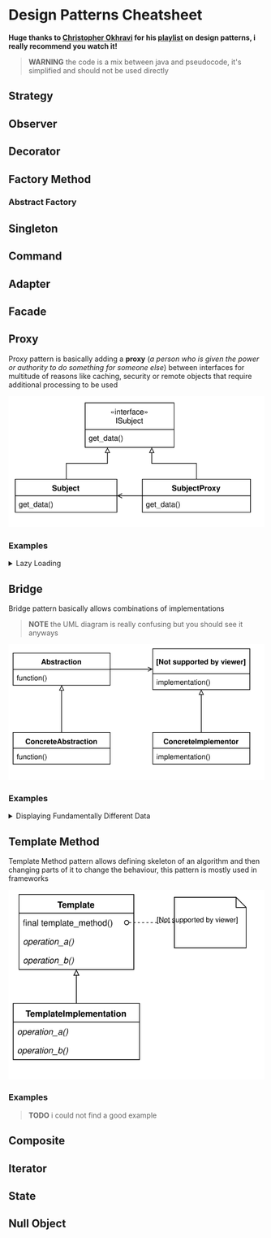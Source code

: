 # Design Patterns Cheatsheet
**Huge thanks to [Christopher Okhravi](https://www.youtube.com/channel/UCbF-4yQQAWw-UnuCd2Azfzg) for his [playlist](https://www.youtube.com/playlist?list=PLrhzvIcii6GNjpARdnO4ueTUAVR9eMBpc) on design patterns, i really recommend you watch it!**

> **WARNING** the code is a mix between java and pseudocode, it's simplified and should not be used directly

## Strategy
## Observer
## Decorator
## Factory Method
### Abstract Factory
## Singleton
## Command
## Adapter
## Facade
## Proxy
Proxy pattern is basically adding a **proxy** (*a person who is given the power or authority to do something for someone else*) between interfaces for multitude of reasons like caching, security or remote objects that require additional processing to be used

![UML Diagram](assets/proxy/pattern.svg)

### Examples
<details>
<summary>Lazy Loading</summary>

For this example imagine we have a large amount of data inside a database and we want to get a piece of data inside the database, so we have a <code>Database</code> class that reads a database and has <code>String get(String key)</code> method to get the data

![UML Diagram](assets/proxy/lazy-loading-01.svg)

```java
interface IDatabase {
   String get(String key);
}

class Database implements IDatabase {
   Map<String, String> database = null;

   public Database(String path) {
      ... // expensive database parsing
   }

   public String get(String key) {
      return this.database[key];
   }
}
```

But now every time we instantiate <code>Database</code> it's gonna read and parse the database and we may not even use it, this is where proxy comes into play

![UML Diagram](assets/proxy/lazy-loading-02.svg)

```java
class LazyDatabaseProxy implements IDatabase {
   String path = null;
   Database database = null;
   
   public LazyDatabaseProxy(String path) {
      this.path = path;
   }
   
   private void initialize_database() {
      if (this.database == null)
         this.database = Database(path)
   }
   
   public String get(String key) {
      this.initialize_database()
      
      return this.database.get(key)
   }
}
```

> **NOTE** Usually there is gonna be multiple methods that return data thats why `initialize_database()` would be useful, but with just `get()` it is redundant

Now every time we try get data from the database it's gonna be parsed then return the data, while this may not always be the best approach it can be useful
</details>

## Bridge
Bridge pattern basically allows combinations of implementations

> **NOTE** the UML diagram is really confusing but you should see it anyways

![UML Diagram](assets/bridge/pattern.svg)

### Examples
<details>
<summary>Displaying Fundamentally Different Data</summary>
For this example imagine we have a GUI and we have three very different objects that we want to display lets use <code>Book</code>, <code>Car</code> and <code>House</code>, now we have to be able to display them in short concise view (<code>ThumbnailView</code>) and long detailed view (<code>DetailedView</code>)

If we were to make a class for every combination there would be total of 6 classes and code repetition would be awful but with bridge pattern it's a lot easier to extend with no code repetition

![UML Diagram](assets/bridge/displaying-data-01.svg)

```java
interface IDataAdapter {
   public String get_title();
   public Picture get_thumbnail();
   public Picture[] get_pictures();
}

class DataView {
   IDataAdapter adapter = null;

   public DataView(IDataAdapter adapter) {
      this.adapter = adapter
   }

   public abstract show();
}

class ThumbnailView extends DataView {
   public show() {
      ... // show the gui
   }
}

class DetailedView extends DataView {
   public show() {
      ... // show the gui
   }
}

class Book {
   public String title;
   public String year;
   public String author;
   public Picture cover;
   public Picture[] pictures;
}

class BookDataAdapter implements IDataAdapter {
   Book book = null;
   
   public BookDataAdapter(Book book) {
      this.book = book;
   }

   public String get_title() {
      return this.book.title + " (" + this.book.year + ") by " + this.book.author;
   }

   public Picture get_thumbnail() {
      return this.book.cover;
   }

   public Picture[] get_pictures() {
      return this.book.pictures;
   }
}

class Car {
   public String model;
   public String year;
   public String manufacturer;
   public Picture[] pictures;
}

class CarDataAdapter implements IDataAdapter {
   Car car = null;
   
   public CarDataAdapter(Car car) {
      this.car = car;
   }

   public String get_title() {
      return this.car.manufacturer + " " + this.car.model + " (" + this.car.year + ")";
   }

   public Picture get_thumbnail() {
      return this.car.pictures[0];
   }

   public Picture[] get_pictures() {
      return this.car.pictures;
   }
}

class House {
   public String address;
   public String year;
   public String owner;
   public Picture[] pictures;
}

class HouseDataAdapter implements IDataAdapter {
   House house = null;
   
   public HouseDataAdapter(House house) {
      this.house = house;
   }

   public String get_title() {
      return this.house.address + " (" + this.house.year + ")";
   }

   public Picture get_thumbnail() {
      return this.house.pictures[0];
   }

   public Picture[] get_pictures() {
      return this.house.pictures;
   }
}
```

</details>

## Template Method
Template Method pattern allows defining skeleton of an algorithm and then changing parts of it to change the behaviour, this pattern is mostly used in frameworks

![UML Diagram](assets/template-method/pattern.svg)

### Examples

> **TODO** i could not find a good example

## Composite
## Iterator
## State
## Null Object
